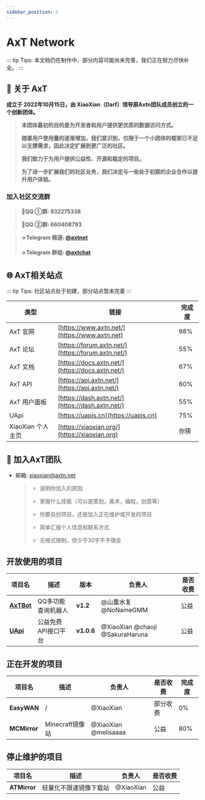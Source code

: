 ```yaml
---
sidebar_position: 1
---
```


# AxT Network

::: tip Tips:
 本文档仍在制作中，部分内容可能尚未完善，我们正在努力尽快补全。
:::

## :book: 关于 AxT

**成立于 2022年10月15日，由 XiaoXian（Darf）领导原Axtn团队成员创立的一个创新团体。**

> **本团体最初的目的是为开发者和用户提供更优质的数据访问方式。**
>
> **随着用户使用量的逐渐增加，我们意识到，仅限于一个小团体的框架已不足以支撑需求，因此决定扩展到更广泛的社区。**
>
> **我们致力于为用户提供公益性、开源和稳定的项目。**
>
> **为了进一步扩展我们的社区业务，我们决定与一些处于初期的企业合作以提升用户体验。**


### 加入社区交流群
> :penguin:**QQ ①群: 832275338**
>
> :penguin:**QQ ②群: 660408793**

> :airplane:**Telegram 频道: [@axtnet](https://t.me/axtnet)**
>
> :airplane:**Telegram 群组: [@axtchat](https://t.me/axtchat)**

## :globe_with_meridians: AxT相关站点
::: tip Tips:
 社区站点处于初建，部分站点暂未完善
:::

 | 类型              | 链接                                                         | 完成度 |
 | ----------------- | ----------------------------------------------------------- | ----- |
 | AxT 官网          | [https://www.axtn.net/](https://www.axtn.net)                | 98% |
 | AxT 论坛          | [https://forum.axtn.net/](https://forum.axtn.net/)           | 55% |
 | AxT 文档          | [https://docs.axtn.net/](https://docs.axtn.net/)             | 67% |
 | AxT API          | [https://api.axtn.net/](https://api.axtn.net/)               | 60% |
 | AxT 用户面板      | [https://dash.axtn.net/](https://dash.axtn.net/)             | 55% |
 | UApi             | [https://uapis.cn](https://uapis.cn)                         | 75% |
 | XiaoXian 个人主页 | [https://xiaoxian.org/](https://xiaoxian.org)                | 你猜 |

 ## :incoming_envelope: 加入AxT团队

 - 邮箱: [xiaoxian@axtn.net](mailto:xiaoxian@axtn.net)

   > - 说明你加入的原因
   >
   > - 掌握什么技能（可以是策划，美术，编程，创意等）
   >
   > - 你要自创项目，还是加入正在维护或开发的项目
   >
   > - 简单汇报个人信息和联系方式
   >
   > - 无格式限制，但少于30字不予理会


## 开放使用的项目

| 项目名                                           | 描述                   | 版本          | 负责人                            | 是否收费 |
| ------------------------------------------------ | --------------------- | ------------- | -------------------------------- | -------- |
| **[AxTBot](/AxTBot/)**                          | QQ多功能查询机器人      | **v1.2**     | @山重水复 @NoNameGMM              | 公益     |
| **[UApi](https://uapis.cn)**                     | 公益免费API接口平台     | **v1.0.6**   | @XiaoXian @chaoji @SakuraHaruna  | 公益     |


## 正在开发的项目

| 项目名           | 描述                               | 负责人     | 是否收费     | 完成度 |
| --------------- | ---------------------------------- | ---------- | ----------- | ------ |
| **EasyWAN** | /                                  | @XiaoXian   | 部分收费     | 0% |
| **MCMirror**    | Minecraft镜像站                     | @XiaoXian @melisaaaa  | 公益        | 80% |


## 停止维护的项目

| 项目名           | 描述                               | 负责人     | 是否收费     |
| --------------- | ---------------------------------- | ---------- | ----------- |
| **ATMirror**    | 轻量化不限速镜像下载站               | @XiaoXian   | 公益         |